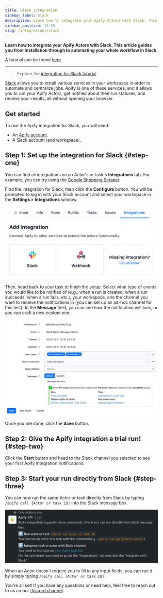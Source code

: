 ```yaml
---
title: Slack integration
sidebar_label: Slack
description: Learn how to integrate your Apify Actors with Slack. This article guides you from installation through to automating your whole workflow in Slack.
sidebar_position: 11.15
slug: /integrations/slack
---
```


**Learn how to integrate your Apify Actors with Slack. This article guides you from installation through to automating your whole workflow in Slack.**

A tutorial can be found [here](https://help.apify.com/en/articles/6454058-apify-integration-for-slack).

---

> Explore the [integration for Slack tutorial](https://help.apify.com/en/articles/6454058-apify-integration-for-slack).


[Slack](https://slack.com/) allows you to install various services in your workspace in order to automate and centralize jobs. Apify is one of these services, and it allows you to run your Apify Actors, get notified about their run statuses, and receive your results, all without opening your browser.

## Get started

To use the Apify integration for Slack, you will need:

- An [Apify account](https://console.apify.com/).
- A Slack account (and workspace).

## Step 1: Set up the integration for Slack {#step-one}

You can find all integrations on an Actor's or task's **Integrations** tab. For example, you can try using the [Google Shopping Scraper](https://console.apify.com/actors/aLTexEuCetoJNL9bL).

Find the integration for Slack, then click the **Configure** button. You will be prompted to log in with your Slack account and select your workspace in the **Settings > Integrations** window.

![Integrations tab](./images/integrations-tab.png)

Then, head back to your task to finish the setup. Select what type of events you would like to be notified of (e.g., when a run is created, when a run succeeds, when a run fails, etc.), your workspace, and the channel you want to receive the notifications in (you can set up an ad-hoc channel for this test). In the **Message** field, you can see how the notification will look, or you can craft a new custom one.

![Integration setup](./images/slack-integration-setup.png)

Once you are done, click the **Save** button.

## Step 2: Give the Apify integration a trial run! {#step-two}

Click the **Start** button and head to the Slack channel you selected to see your first Apify integration notifications.

## Step 3: Start your run directly from Slack {#step-three}

You can now run the same Actor or task directly from Slack by typing `/apify call [Actor or task ID]` into the Slack message box.

![Use Apify from Slack](./images/slack-apify-message.png)

When an Actor doesn't require you to fill in any input fields, you can run it by simply typing `/apify call [Actor or task ID]`.

You're all set! If you have any questions or need help, feel free to reach out to us on our [Discord channel](https://discord.com/invite/jyEM2PRvMU).
